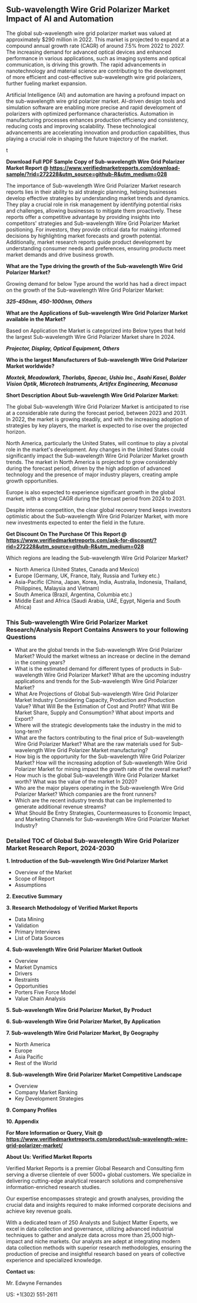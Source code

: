<h2>Sub-wavelength Wire Grid Polarizer Market Impact of AI and Automation</h2><p>The global sub-wavelength wire grid polarizer market was valued at approximately $290 million in 2022. This market is projected to expand at a compound annual growth rate (CAGR) of around 7.5% from 2022 to 2027. The increasing demand for advanced optical devices and enhanced performance in various applications, such as imaging systems and optical communication, is driving this growth. The rapid advancements in nanotechnology and material science are contributing to the development of more efficient and cost-effective sub-wavelength wire grid polarizers, further fueling market expansion.</p><p>Artificial Intelligence (AI) and automation are having a profound impact on the sub-wavelength wire grid polarizer market. AI-driven design tools and simulation software are enabling more precise and rapid development of polarizers with optimized performance characteristics. Automation in manufacturing processes enhances production efficiency and consistency, reducing costs and improving scalability. These technological advancements are accelerating innovation and production capabilities, thus playing a crucial role in shaping the future trajectory of the market.</p>t</p><p id="" class=""><strong>Download Full PDF Sample Copy of Sub-wavelength Wire Grid Polarizer Market Report @ <a href="https://www.verifiedmarketreports.com/download-sample/?rid=272228&utm_source=github-R&utm_medium=028" target="_blank">https://www.verifiedmarketreports.com/download-sample/?rid=272228&utm_source=github-R&utm_medium=028</a></strong></p><p>The importance of&nbsp;Sub-wavelength Wire Grid Polarizer Market research reports lies in their ability to aid strategic planning, helping businesses develop effective strategies by understanding market trends and dynamics. They play a crucial role in risk management by identifying potential risks and challenges, allowing businesses to mitigate them proactively. These reports offer a competitive advantage by providing insights into competitors' strategies and Sub-wavelength Wire Grid Polarizer Market positioning. For investors, they provide critical data for making informed decisions by highlighting market forecasts and growth potential. Additionally, market research reports guide product development by understanding consumer needs and preferences, ensuring products meet market demands and drive business growth.</p><p><strong>What are the&nbsp;Type driving the growth of the Sub-wavelength Wire Grid Polarizer Market?</strong></p><p id="" class="">Growing demand for below Type around the world has had a direct impact on the growth of the Sub-wavelength Wire Grid Polarizer Market:</p><em><strong>325-450nm, 450-1000nm, Others</strong></em></p><strong>What are the&nbsp;Applications&nbsp;of Sub-wavelength Wire Grid Polarizer Market available in the Market?</strong></p><p id="" class="">Based on Application the Market is categorized into Below types that held the largest Sub-wavelength Wire Grid Polarizer Market share In 2024.</p><em><strong>Projector, Display, Optical Equipment, Others</strong></em></p><strong>Who is the largest Manufacturers of Sub-wavelength Wire Grid Polarizer Market worldwide?</strong></p><p><em><strong>Moxtek, Meadowlark, Thorlabs, Specac, Ushio Inc., Asahi Kasei, Bolder Vision Optik, Microtech Instruments, Artifex Engineering, Mecanusa</strong></em></p><p id="" class=""><strong>Short Description About Sub-wavelength Wire Grid Polarizer Market:</strong></p><p>The global Sub-wavelength Wire Grid Polarizer Market is anticipated to rise at a considerable rate during the forecast period, between 2023 and 2031. In 2022, the market is growing steadily, and with the increasing adoption of strategies by key players, the market is expected to rise over the projected horizon.</p><p>North America, particularly the United States, will continue to play a pivotal role in the market's development. Any changes in the United States could significantly impact the Sub-wavelength Wire Grid Polarizer Market growth trends. The market in North America is projected to grow considerably during the forecast period, driven by the high adoption of advanced technology and the presence of major industry players, creating ample growth opportunities.</p><p>Europe is also expected to experience significant growth in the global market, with a strong CAGR during the forecast period from 2024 to 2031.</p><p>Despite intense competition, the clear global recovery trend keeps investors optimistic about the Sub-wavelength Wire Grid Polarizer Market, with more new investments expected to enter the field in the future.</p><p id="" class=""><strong>Get Discount On The Purchase Of This Report @ <a href="https://www.verifiedmarketreports.com/ask-for-discount/?rid=272228&utm_source=github-R&utm_medium=028" target="_blank">https://www.verifiedmarketreports.com/ask-for-discount/?rid=272228&utm_source=github-R&utm_medium=028</a></strong></p>Which regions are leading the Sub-wavelength Wire Grid Polarizer Market?</p><ul><li>North America (United States, Canada and Mexico)</li><li>Europe (Germany, UK, France, Italy, Russia and Turkey etc.)</li><li>Asia-Pacific (China, Japan, Korea, India, Australia, Indonesia, Thailand, Philippines, Malaysia and Vietnam)</li><li>South America (Brazil, Argentina, Columbia etc.)</li><li>Middle East and Africa (Saudi Arabia, UAE, Egypt, Nigeria and South Africa)</li></ul><h3 id="" class="">This Sub-wavelength Wire Grid Polarizer Market Research/Analysis Report Contains Answers to your following Questions</h3><ul><li>What are the global trends in the Sub-wavelength Wire Grid Polarizer Market? Would the market witness an increase or decline in the demand in the coming years?</li><li>What is the estimated demand for different types of products in Sub-wavelength Wire Grid Polarizer Market? What are the upcoming industry applications and trends for the Sub-wavelength Wire Grid Polarizer Market?</li><li>What Are Projections of Global Sub-wavelength Wire Grid Polarizer Market Industry Considering Capacity, Production and Production Value? What Will Be the Estimation of Cost and Profit? What Will Be Market Share, Supply and Consumption? What about imports and Export?</li><li>Where will the strategic developments take the industry in the mid to long-term?</li><li>What are the factors contributing to the final price of Sub-wavelength Wire Grid Polarizer Market? What are the raw materials used for Sub-wavelength Wire Grid Polarizer Market manufacturing?</li><li>How big is the opportunity for the Sub-wavelength Wire Grid Polarizer Market? How will the increasing adoption of Sub-wavelength Wire Grid Polarizer Market for mining impact the growth rate of the overall market?</li><li>How much is the global Sub-wavelength Wire Grid Polarizer Market worth? What was the value of the market In 2020?</li><li>Who are the major players operating in the Sub-wavelength Wire Grid Polarizer Market? Which companies are the front runners?</li><li>Which are the recent industry trends that can be implemented to generate additional revenue streams?</li><li>What Should Be Entry Strategies, Countermeasures to Economic Impact, and Marketing Channels for Sub-wavelength Wire Grid Polarizer Market Industry?</li></ul><h3 id="" class="">Detailed TOC of Global Sub-wavelength Wire Grid Polarizer Market Research Report, 2024-2030</h3><p id="" class=""><strong>1. Introduction of the Sub-wavelength Wire Grid Polarizer Market</strong></p><ul><li>Overview of the Market</li><li>Scope of Report</li><li>Assumptions</li></ul><p id="" class=""><strong>2. Executive Summary</strong></p><p id="" class=""><strong>3. Research Methodology of Verified Market Reports</strong></p><ul><li>Data Mining</li><li>Validation</li><li>Primary Interviews</li><li>List of Data Sources</li></ul><p id="" class=""><strong>4. Sub-wavelength Wire Grid Polarizer Market Outlook</strong></p><ul><li>Overview</li><li>Market Dynamics</li><li>Drivers</li><li>Restraints</li><li>Opportunities</li><li>Porters Five Force Model</li><li>Value Chain Analysis</li></ul><p id="" class=""><strong>5. Sub-wavelength Wire Grid Polarizer Market, By Product</strong></p><p id="" class=""><strong>6. Sub-wavelength Wire Grid Polarizer Market, By Application</strong></p><p id="" class=""><strong>7. Sub-wavelength Wire Grid Polarizer Market, By Geography</strong></p><ul><li>North America</li><li>Europe</li><li>Asia Pacific</li><li>Rest of the World</li></ul><p id="" class=""><strong>8. Sub-wavelength Wire Grid Polarizer Market Competitive Landscape</strong></p><ul><li>Overview</li><li>Company Market Ranking</li><li>Key Development Strategies</li></ul><p id="" class=""><strong>9. Company Profiles</strong></p><p id="" class=""><strong>10. Appendix</strong></p><p id="" class=""><strong>For More Information or Query, Visit @ <a href="https://www.verifiedmarketreports.com/product/sub-wavelength-wire-grid-polarizer-market/" target="_blank">https://www.verifiedmarketreports.com/product/sub-wavelength-wire-grid-polarizer-market/</a></strong></p><p id="" class=""><strong>About Us: Verified Market Reports</strong></p><p id="" class="">Verified Market Reports is a premier Global Research and Consulting firm serving a diverse clientele of over 5000+ global customers. We specialize in delivering cutting-edge analytical research solutions and comprehensive information-enriched research studies.</p><p id="" class="">Our expertise encompasses strategic and growth analyses, providing the crucial data and insights required to make informed corporate decisions and achieve key revenue goals.</p><p id="" class="">With a dedicated team of 250 Analysts and Subject Matter Experts, we excel in data collection and governance, utilizing advanced industrial techniques to gather and analyze data across more than 25,000 high-impact and niche markets. Our analysts are adept at integrating modern data collection methods with superior research methodologies, ensuring the production of precise and insightful research based on years of collective experience and specialized knowledge.</p><p id="" class=""><strong>Contact us:</strong></p><p id="" class="">Mr. Edwyne Fernandes</p><p id="" class="">US: +1(302) 551-2611</p>